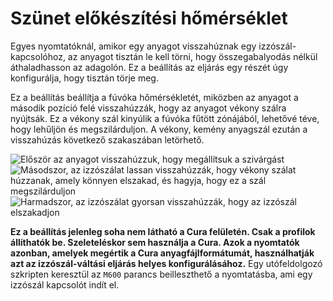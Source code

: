 # Szünet előkészítési hőmérséklet

Egyes nyomtatóknál, amikor egy anyagot visszahúznak egy izzószál-kapcsolóhoz, az anyagot tisztán le kell törni, hogy összegabalyodás nélkül áthaladhasson az adagolón. Ez a beállítás az eljárás egy részét úgy konfigurálja, hogy tisztán törje meg.

Ez a beállítás beállítja a fúvóka hőmérsékletét, miközben az anyagot a második pozíció felé visszahúzzák, hogy az anyagot vékony szálra nyújtsák. Ez a vékony szál kinyúlik a fúvóka fűtött zónájából, lehetővé téve, hogy lehűljön és megszilárduljon. A vékony, kemény anyagszál ezután a visszahúzás következő szakaszában letörhető.

![Először az anyagot visszahúzzuk, hogy megállítsuk a szivárgást](../images/filament_switch_anti_ooze.svg)![Másodszor, az izzószálat lassan visszahúzzák, hogy vékony szálat húzzanak, amely könnyen elszakad, és hagyja, hogy ez a szál megszilárduljon](../images/filament_switch_break_preparation.svg)![Harmadszor, az izzószálat gyorsan visszahúzzák, hogy az izzószál elszakadjon](../images/filament_switch_break.svg)

**Ez a beállítás jelenleg soha nem látható a Cura felületén. Csak a profilok állíthatók be. Szeleteléskor sem használja a Cura. Azok a nyomtatók azonban, amelyek megértik a Cura anyagfájlformátumát, használhatják azt az izzószál-váltási eljárás helyes konfigurálásához.** Egy utófeldolgozó szkripten keresztül az `M600` parancs beilleszthető a nyomtatásba, ami egy izzószál kapcsolót indít el.
